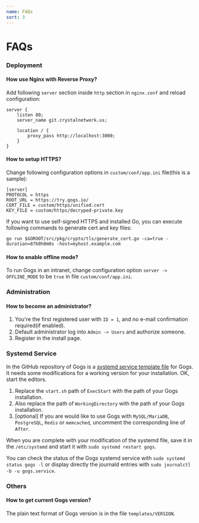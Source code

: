 ```yaml
---
name: FAQs
sort: 3
---
```


# FAQs

### Deployment

#### How use Nginx with Reverse Proxy?

Add following `server` section inside `http` section in `nginx.conf` and reload configuration:

```
server {
    listen 80;
    server_name git.crystalnetwork.us;

    location / {
        proxy_pass http://localhost:3000;
    }
}
```

#### How to setup HTTPS?

Change following configuration options in `custom/conf/app.ini` file(this is a sample):

```
[server]
PROTOCOL = https
ROOT_URL = https://try.gogs.io/
CERT_FILE = custom/https/unified.cert
KEY_FILE = custom/https/decryped-private.key
```

If you want to use self-signed HTTPS and installed Go, you can execute following commands to generate cert and key files:

	go run $GOROOT/src/pkg/crypto/tls/generate_cert.go -ca=true -duration=8760h0m0s -host=myhost.example.com

#### How to enable offline mode?

To run Gogs in an intranet, change configuration option `server -> OFFLINE_MODE` to be `true` in file `custom/conf/app.ini`.

### Administration

#### How to become an administrator?

1. You're the first registered user with `ID = 1`, and no e-mail confirmation required(if enabled).
2. Default administrator log into `Admin -> Users` and authorize someone. 
3. Register in the install page.

### Systemd Service

In the GitHub repository of Gogs is a [systemd service template file](https://github.com/gogits/gogs/blob/master/scripts/systemd/gogs.service) for Gogs. It needs some modifications for a working version for your installation. OK, start the editors.

1. Replace the `start.sh` path of `ExecStart` with the path of your Gogs installation. 
2. Also replace the path of `WorkingDirectory` with the path of your Gogs installation.
3. [optional] If you are would like to use Gogs with `MySQL/MariaDB`, `PostgreSQL`, `Redis` or `memcached`, uncomment the corresponding line of `After`.

When you are complete with your modification of the systemd file, save it in the `/etc/systemd` and start it with `sudo systemd restart gogs`.

You can check the status of the Gogs systemd service with `sudo systemd status gogs -l` or display directly the journald entries with `sudo journalctl -b -u gogs.service`.

### Others

#### How to get current Gogs version?

The plain text format of Gogs version is in the file `templates/VERSION`.
